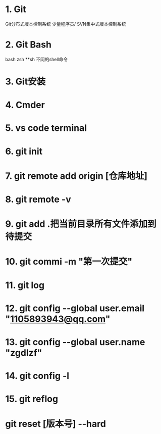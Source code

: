 # 1. Git
Git分布式版本控制系统 少量程序员/ SVN集中式版本控制系统 
# 2. Git Bash
bash
zsh
**sh
不同的shell命令
# 3. Git安装
# 4. Cmder
# 5. vs code terminal
# 6. git init
# 7. git remote add origin [仓库地址]
# 8. git remote -v
# 9. git add .把当前目录所有文件添加到待提交
# 10. git commi -m "第一次提交"
# 11. git log
# 12. git config --global user.email "1105893943@qq.com"
# 13. git config --global user.name "zgdlzf"
# 14. git config -l
# 15. git reflog
# git reset [版本号] --hard